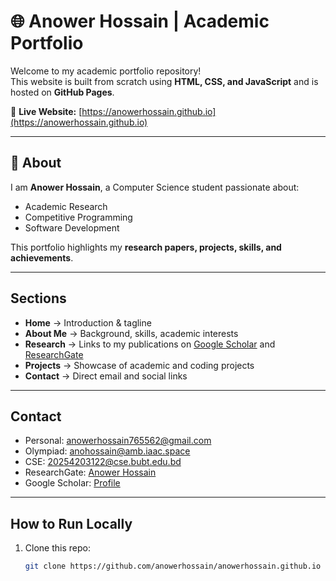 # 🌐 Anower Hossain | Academic Portfolio

Welcome to my academic portfolio repository!  
This website is built from scratch using **HTML, CSS, and JavaScript** and is hosted on **GitHub Pages**.

🔗 **Live Website:** [https://anowerhossain.github.io](https://anowerhossain.github.io)

---

## 📌 About
I am **Anower Hossain**, a Computer Science student passionate about:
- Academic Research
- Competitive Programming
- Software Development

This portfolio highlights my **research papers, projects, skills, and achievements**.

---

## Sections
- **Home** → Introduction & tagline  
- **About Me** → Background, skills, academic interests  
- **Research** → Links to my publications on [Google Scholar](https://scholar.google.com/citations?hl=en&user=zf_ufcIAAAAJ) and [ResearchGate](https://www.researchgate.net/profile/Anower-Hossain-3)  
- **Projects** → Showcase of academic and coding projects  
- **Contact** → Direct email and social links  

---

## Contact
- Personal: [anowerhossain765562@gmail.com](mailto:anowerhossain765562@gmail.com)  
- Olympiad: [anohossain@amb.iaac.space](mailto:anohossain@amb.iaac.space)  
- CSE: [20254203122@cse.bubt.edu.bd](mailto:20254203122@cse.bubt.edu.bd)  
- ResearchGate: [Anower Hossain](https://www.researchgate.net/profile/Anower-Hossain-3)  
- Google Scholar: [Profile](https://scholar.google.com/citations?hl=en&user=zf_ufcIAAAAJ)  

---

## How to Run Locally
1. Clone this repo:
   ```bash
   git clone https://github.com/anowerhossain/anowerhossain.github.io
